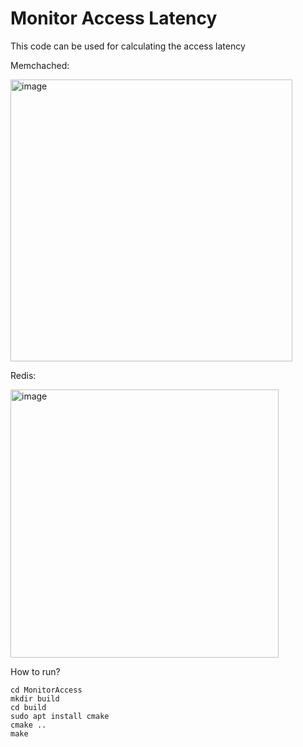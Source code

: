# Monitor Access Latency
<p>This code can be used for calculating the access latency</p>
<p>Memchached: </p>
<img width="451" alt="image" src="https://github.com/JhengLu/MonitorAccess/assets/77672985/144f0686-b181-40ec-a394-ae8df2916ad4">
<p>Redis: </p>
<img width="429" alt="image" src="https://github.com/JhengLu/MonitorAccess/assets/77672985/b143bc3b-45b0-487f-9874-113ebc14ed2d">

How to run?

```
cd MonitorAccess
mkdir build
cd build
sudo apt install cmake
cmake ..
make
```
